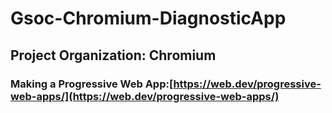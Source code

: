 # Gsoc-Chromium-DiagnosticApp
## Project Organization: Chromium
### Making a Progressive Web App:[https://web.dev/progressive-web-apps/](https://web.dev/progressive-web-apps/)
